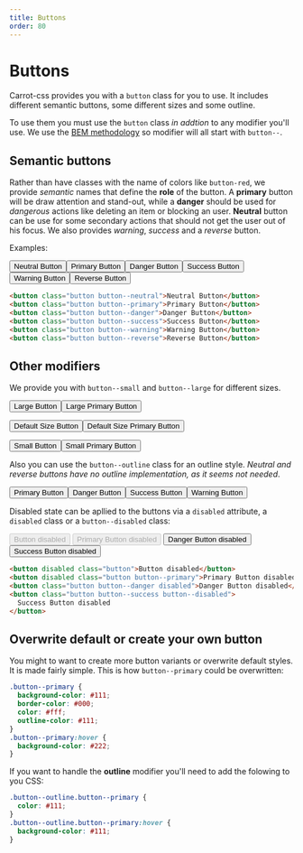 ```yaml
---
title: Buttons
order: 80
---
```


# Buttons

Carrot-css provides you with a `button` class for you to use. It includes different semantic buttons, some different sizes and some outline.

To use them you must use the `button` class _in addtion_ to any modifier you'll use. We use the [BEM methodology](http://getbem.com/introduction/) so modifier will all start with `button--`.

## Semantic buttons

Rather than have classes with the name of colors like `button-red`, we provide _semantic_ names that define the **role** of the button.
A **primary** button will be draw attention and stand-out, while a **danger** should be used for _dangerous_ actions like deleting an item or blocking an user. **Neutral** button can be use for some secondary actions that should not get the user out of his focus.
We also provides _warning_, _success_ and a _reverse_ button.

Examples:

<div class="preview cluster">

<button class="button button--neutral">Neutral Button</button><button class="button button--primary">Primary Button</button><button class="button button--danger">Danger Button</button><button class="button button--success">Success Button</button><button class="button button--warning">Warning Button</button><button class="button button--reverse">Reverse Button</button>

</div>

```html
<button class="button button--neutral">Neutral Button</button>
<button class="button button--primary">Primary Button</button>
<button class="button button--danger">Danger Button</button>
<button class="button button--success">Success Button</button>
<button class="button button--warning">Warning Button</button>
<button class="button button--reverse">Reverse Button</button>
```

## Other modifiers

We provide you with `button--small` and `button--large` for different sizes.

<div class="preview cluster">

<button class="button button--neutral button--large">Large Button</button><button class="button button--primary button--large">Large Primary Button</button>

<button class="button button--neutral">Default Size Button</button><button class="button button--primary">Default Size Primary Button</button>

<button class="button button--neutral button--small">Small Button</button><button class="button button--primary button--small">Small Primary Button</button>

</div>

Also you can use the `button--outline` class for an outline style. _Neutral and reverse buttons have no outline implementation, as it seems not needed_.

<div class="preview cluster">

<button class="button button--outline button--primary">Primary Button</button><button class="button button--outline button--danger">Danger Button</button><button class="button button--outline button--success">Success Button</button><button class="button button--outline button--warning">Warning Button</button>

</div>

Disabled state can be apllied to the buttons via a `disabled` attribute, a `disabled` class or a `button--disabled` class:

<div class="preview cluster">

<button disabled class="button">Button disabled</button>
<button disabled class="button button--primary">Primary Button disabled</button>
<button class="button button--danger disabled">Danger Button disabled</button>
<button class="button button--success button--disabled">Success Button disabled</button>

</div>

```html
<button disabled class="button">Button disabled</button>
<button disabled class="button button--primary">Primary Button disabled</button>
<button class="button button--danger disabled">Danger Button disabled</button>
<button class="button button--success button--disabled">
  Success Button disabled
</button>
```

## Overwrite default or create your own button

You might to want to create more button variants or overwrite default styles. It is made fairly simple.
This is how `button--primary` could be overwritten:

```css
.button--primary {
  background-color: #111;
  border-color: #000;
  color: #fff;
  outline-color: #111;
}
.button--primary:hover {
  background-color: #222;
}
```

If you want to handle the **outline** modifier you'll need to add the folowing to you CSS:

```css
.button--outline.button--primary {
  color: #111;
}
.button--outline.button--primary:hover {
  background-color: #111;
}
```
